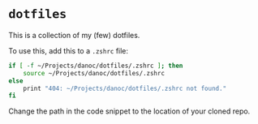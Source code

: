 # `dotfiles`

This is a collection of my (few) dotfiles.

To use this, add this to a `.zshrc` file:

```bash
if [ -f ~/Projects/danoc/dotfiles/.zshrc ]; then
    source ~/Projects/danoc/dotfiles/.zshrc
else
    print "404: ~/Projects/danoc/dotfiles/.zshrc not found."
fi
```

Change the path in the code snippet to the location of your cloned repo.

